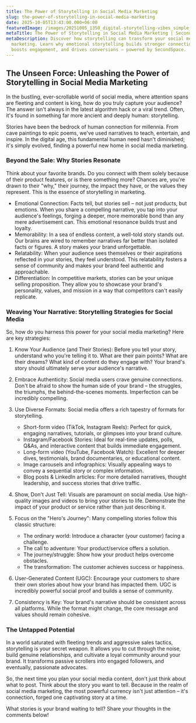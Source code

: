 ```yaml
---
title: The Power of Storytelling in Social Media Marketing
slug: the-power-of-storytelling-in-social-media-marketing
date: 2025-10-05T13:43:00.000+06:00
featuredImage: /images/20251005_1350_digital-storytelling-vibes_simple_compose_01k6sngd6ffgjsppe31h8hx966.png
metaTitle: The Power of Storytelling in Social Media Marketing | SecondSpace
metaDescription: Discover how storytelling can transform your social media
  marketing. Learn why emotional storytelling builds stronger connections,
  boosts engagement, and drives conversions — powered by SecondSpace.
---
```






## The Unseen Force: Unleashing the Power of Storytelling in Social Media Marketing



In the bustling, ever-scrollable world of social media, where attention spans are fleeting and content is king, how do you truly capture your audience? The answer isn't always in the latest algorithm hack or a viral trend. Often, it's found in something far more ancient and deeply human: storytelling.

Stories have been the bedrock of human connection for millennia. From cave paintings to epic poems, we've used narratives to teach, entertain, and inspire. In the digital age, this fundamental human need hasn't diminished; it's simply evolved, finding a powerful new home in social media marketing.



### Beyond the Sale: Why Stories Resonate



Think about your favorite brands. Do you connect with them solely because of their product features, or is there something more? Chances are, you're drawn to their "why," their journey, the impact they have, or the values they represent. This is the essence of storytelling in marketing.

* Emotional Connection: Facts tell, but stories sell – not just products, but emotions. When you share a compelling narrative, you tap into your audience's feelings, forging a deeper, more memorable bond than any mere advertisement can. This emotional resonance builds trust and loyalty.
* Memorability: In a sea of endless content, a well-told story stands out. Our brains are wired to remember narratives far better than isolated facts or figures. A story makes your brand unforgettable.
* Relatability: When your audience sees themselves or their aspirations reflected in your stories, they feel understood. This relatability fosters a sense of community and makes your brand feel authentic and approachable.
* Differentiation: In competitive markets, stories can be your unique selling proposition. They allow you to showcase your brand's personality, values, and mission in a way that competitors can't easily replicate.



### Weaving Your Narrative: Storytelling Strategies for Social Media



So, how do you harness this power for your social media marketing? Here are key strategies:

1. Know Your Audience (and Their Stories): Before you tell your story, understand who you're telling it to. What are their pain points? What are their dreams? What kind of content do they engage with? Your brand's story should ultimately serve your audience's narrative.
2. Embrace Authenticity: Social media users crave genuine connections. Don't be afraid to show the human side of your brand – the struggles, the triumphs, the behind-the-scenes moments. Imperfection can be incredibly compelling.
3. Use Diverse Formats: Social media offers a rich tapestry of formats for storytelling.

   * Short-form video (TikTok, Instagram Reels): Perfect for quick, engaging narratives, tutorials, or glimpses into your brand culture.
   * Instagram/Facebook Stories: Ideal for real-time updates, polls, Q&As, and interactive content that builds immediate engagement.
   * Long-form video (YouTube, Facebook Watch): Excellent for deeper dives, testimonials, brand documentaries, or educational content.
   * Image carousels and infographics: Visually appealing ways to convey a sequential story or complex information.
   * Blog posts & LinkedIn articles: For more detailed narratives, thought leadership, and success stories that drive traffic.
4. Show, Don't Just Tell: Visuals are paramount on social media. Use high-quality images and videos to bring your stories to life. Demonstrate the impact of your product or service rather than just describing it.
5. Focus on the "Hero's Journey": Many compelling stories follow this classic structure:

   * The ordinary world: Introduce a character (your customer) facing a challenge.
   * The call to adventure: Your product/service offers a solution.
   * The journey/struggle: Show how your product helps overcome obstacles.
   * The transformation: The customer achieves success or happiness.
6. User-Generated Content (UGC): Encourage your customers to share their own stories about how your brand has impacted them. UGC is incredibly powerful social proof and builds a sense of community.
7. Consistency is Key: Your brand's narrative should be consistent across all platforms. While the format might change, the core message and values should remain cohesive.



### The Untapped Potential



In a world saturated with fleeting trends and aggressive sales tactics, storytelling is your secret weapon. It allows you to cut through the noise, build genuine relationships, and cultivate a loyal community around your brand. It transforms passive scrollers into engaged followers, and eventually, passionate advocates.

So, the next time you plan your social media content, don't just think about what to post. Think about the story you want to tell. Because in the realm of social media marketing, the most powerful currency isn't just attention – it's connection, forged one captivating story at a time.

What stories is your brand waiting to tell? Share your thoughts in the comments below!
